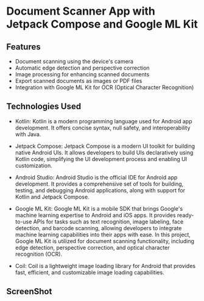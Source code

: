 # Document Scanner App with Jetpack Compose and Google ML Kit
## Features
- Document scanning using the device's camera
- Automatic edge detection and perspective correction
- Image processing for enhancing scanned documents
- Export scanned documents as images or PDF files
- Integration with Google ML Kit for OCR (Optical Character Recognition)

## Technologies Used
- Kotlin: Kotlin is a modern programming language used for Android app development. It offers concise syntax, null safety, and interoperability with Java.

- Jetpack Compose: Jetpack Compose is a modern UI toolkit for building native Android UIs. It allows developers to build UIs declaratively using Kotlin code, simplifying the UI development process and enabling UI customization.

- Android Studio: Android Studio is the official IDE for Android app development. It provides a comprehensive set of tools for building, testing, and debugging Android applications, along with support for Kotlin and Jetpack Compose.

- Google ML Kit: Google ML Kit is a mobile SDK that brings Google's machine learning expertise to Android and iOS apps. It provides ready-to-use APIs for tasks such as text recognition, image labeling, face detection, and barcode scanning, allowing developers to integrate machine learning capabilities into their apps with ease. In this project, Google ML Kit is utilized for document scanning functionality, including edge detection, perspective correction, and optical character recognition (OCR).

- Coil:  Coil is a lightweight image loading library for Android that provides fast, efficient, and customizable image loading capabilities.

## ScreenShot
